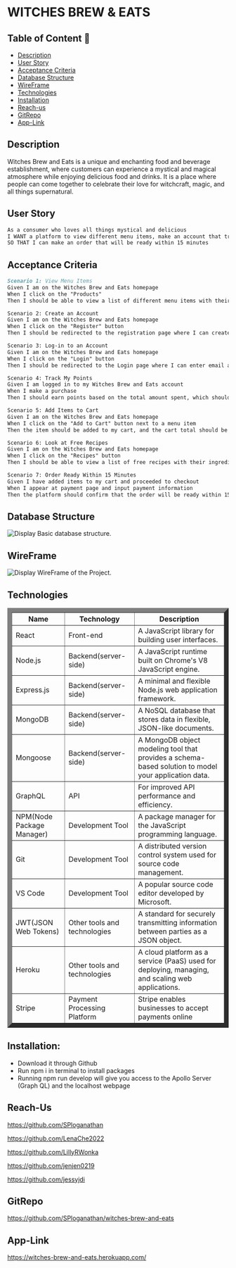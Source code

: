 # WITCHES BREW & EATS

## Table of Content 📖
  - [Description](#description)
  - [User Story](#user-story)
  - [Acceptance Criteria](#acceptance-criteria)
  - [Database Structure](#database-structure)
  - [WireFrame](#wireframe)
  - [Technologies](#technologies)
  - [Installation](#installation)
  - [Reach-us](#reach-us)
  - [GitRepo](#gitrepo)
  - [App-Link](#app-link)

  ## Description

Witches Brew and Eats is a unique and enchanting food and beverage establishment, where customers can experience a mystical and magical atmosphere while enjoying delicious food and drinks. It is a place where people can come together to celebrate their love for witchcraft, magic, and all things supernatural. 

## User Story

```md
As a consumer who loves all things mystical and delicious
I WANT a platform to view different menu items, make an account that tracks how many points I’ve earned, add items to my cart, and look at free recipes
SO THAT I can make an order that will be ready within 15 minutes
```


## Acceptance Criteria

```md
Scenario 1: View Menu Items
Given I am on the Witches Brew and Eats homepage
When I click on the "Products"
Then I should be able to view a list of different menu items with their prices and descriptions

Scenario 2: Create an Account
Given I am on the Witches Brew and Eats homepage
When I click on the "Register" button
Then I should be redirected to the registration page where I can create an account by providing my name, email and password

Scenario 3: Log-in to an Account
Given I am on the Witches Brew and Eats homepage
When I click on the "Login" button
Then I should be redirected to the Login page where I can enter email and password and click Submit

Scenario 4: Track My Points
Given I am logged in to my Witches Brew and Eats account
When I make a purchase
Then I should earn points based on the total amount spent, which should be displayed on my account dashboard

Scenario 5: Add Items to Cart
Given I am on the Witches Brew and Eats homepage
When I click on the "Add to Cart" button next to a menu item
Then the item should be added to my cart, and the cart total should be updated accordingly

Scenario 6: Look at Free Recipes
Given I am on the Witches Brew and Eats homepage
When I click on the "Recipes" button
Then I should be able to view a list of free recipes with their ingredients and instructions

Scenario 7: Order Ready Within 15 Minutes
Given I have added items to my cart and proceeded to checkout
When I appear at payment page and input payment information
Then the platform should confirm that the order will be ready within 15 minutes.
```
## Database Structure

![Display Basic database structure.](./Assets/DB_BasicStructure.png)

## WireFrame

![Display WireFrame of the Project.](./Assets/WireFrame.gif)

## Technologies

<table border="10">
    <thead>
      <tr>
        <th>Name</th>
        <th>Technology</th>
        <th>Description</th>
        </tr>
    </thead>
    <tbody>
        <tr>
            <td>React</td>
            <td>Front-end</td>
            <td>A JavaScript library for building user interfaces.</td>
        </tr>
        <tr>
            <td>Node.js</td>
            <td>Backend(server-side)</td>
            <td>A JavaScript runtime built on Chrome's V8 JavaScript engine.</td>
         </tr>
         <tr>
            <td>Express.js</td>
            <td>Backend(server-side)</td>
            <td>A minimal and flexible Node.js web application framework.</td>
         </tr>
          <tr>
            <td>MongoDB</td>
            <td>Backend(server-side)</td>
            <td>A NoSQL database that stores data in flexible, JSON-like documents.</td>
         </tr>
         <tr>
            <td>Mongoose</td>
            <td>Backend(server-side)</td>
            <td>A MongoDB object modeling tool that provides a schema-based solution to model your application data.</td>
         </tr>
         <tr>
            <td>GraphQL</td>
            <td>API</td>
            <td>For improved API performance and efficiency.</td>
         </tr>
          <tr>
            <td>NPM(Node Package Manager)</td>
            <td>Development Tool</td>
            <td>A package manager for the JavaScript programming language.</td>
         </tr>
          <tr>
            <td>Git</td>
            <td>Development Tool</td>
            <td>A distributed version control system used for source code management.</td>
         </tr>
         <tr>
            <td>VS Code</td>
            <td>Development Tool</td>
            <td>A popular source code editor developed by Microsoft.</td>
         </tr>
          <tr>
            <td>JWT(JSON Web Tokens)</td>
            <td>Other tools and technologies</td>
            <td>A standard for securely transmitting information between parties as a JSON object.</td>
         </tr>
          <tr>
            <td>Heroku</td>
            <td>Other tools and technologies</td>
            <td>A cloud platform as a service (PaaS) used for deploying, managing, and scaling web applications.</td>
         </tr>  
         <tr>
            <td>Stripe</td>
            <td>Payment Processing Platform</td>
            <td>Stripe enables businesses to accept payments online</td>
         </tr>          
    </tbody>
  </table>



## Installation:

- Download it through Github
- Run npm i in terminal to install packages
- Running npm run develop will give you access to the Apollo Server (Graph QL) and the localhost webpage


## Reach-Us

https://github.com/SPloganathan

https://github.com/LenaChe2022

https://github.com/LillyRWonka

https://github.com/jenjen0219

https://github.com/jessyjdi


## GitRepo

https://github.com/SPloganathan/witches-brew-and-eats

## App-Link

https://witches-brew-and-eats.herokuapp.com/

